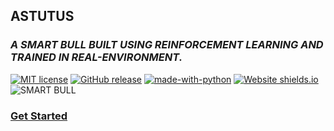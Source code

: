 ## ASTUTUS 
### *A SMART BULL BUILT USING REINFORCEMENT LEARNING AND TRAINED IN REAL-ENVIRONMENT.* 
[![MIT license](https://img.shields.io/badge/License-MIT-blue.svg)](https://lbesson.mit-license.org/)&nbsp;[![GitHub release](https://img.shields.io/github/release/pistolla/astutus.svg)](https://github.com/pistolla/astutus/releases/)&nbsp;[![made-with-python](https://img.shields.io/badge/Made%20with-Python-1f425f.svg)](https://www.python.org/)&nbsp;[![Website shields.io](https://img.shields.io/website-up-down-green-red/http/shields.io.svg)](http://shields.io/)
![SMART BULL](https://raw.githubusercontent.com/pistolla/astutus/master/public/smart_bull.png)

### [Get Started](https://astutus.ai)
